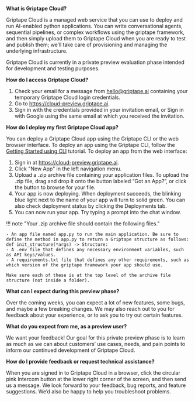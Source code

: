 __What is Griptape Cloud?__

Griptape Cloud is a managed web service that you can use to deploy and run AI-enabled python applications. You can write conversational agents, sequential pipelines, or complex workflows using the griptape framework, and then simply upload them to Griptape Cloud when you are ready to test and publish them; we’ll take care of provisioning and managing the underlying infrastructure.

Griptape Cloud is currently in a private preview evaluation phase intended for development and testing purposes.

__How do I access Griptape Cloud?__

1. Check your email for a message from hello@griptape.ai containing your temporary Griptape Cloud login credentials. 
2. Go to https://cloud-preview.griptape.ai.
3. Sign in with the credentials provided in your invitation email, or Sign in with Google using the same email at which you received the invitation. 

__How do I deploy my first Griptape Cloud app?__

You can deploy a Griptape Cloud app using the Griptape CLI or the web browser interface. To deploy an app using the Griptape CLI, follow the [Getting Started using CLI](quickstart-cli.md) tutorial. To deploy an app from the web interface:

1. Sign in at https://cloud-preview.griptape.ai.
2. Click "New App" in the left navigation menu.
3. Upload a .zip archive file containing your application files. To upload the .zip file, drag and drop it onto the button labeled “Got an App?”, or click the button to browse for your file.
4. Your app is now deploying. When deployment succeeds, the blinking blue light next to the name of your app will turn to solid green. You can also check deployment status by clicking the Deployments tab.
5. You can now run your app. Try typing a prompt into the chat window.


!!! note "Your .zip archive file should contain the following files."

    - An app file named app.py to run the main application. Be sure to define the method in app.py to return a Griptape structure as follows:  def init_structure(*args) -> Structure:
    - A .env file that defines any necessary environment variables, such as API keys/values.
    - A requirements.txt file that defines any other requirements, such as which version of the griptape framework your app should use.
        
    Make sure each of these is at the top level of the archive file structure (not inside a folder).

    
__What can I expect during this preview phase?__

Over the coming weeks, you can expect a lot of new features, some bugs, and maybe a few breaking changes. We may also reach out to you for feedback about your experience, or to ask you to try out certain features.

__What do you expect from me, as a preview user?__

We want your feedback! Our goal for this private preview phase is to learn as much as we can about customers’ use cases, needs, and pain points to inform our continued development of Griptape Cloud.

__How do I provide feedback or request technical assistance?__

When you are signed in to Griptape Cloud in a browser, click the circular pink Intercom button at the lower right corner of the screen, and then send us a message. We look forward to your feedback, bug reports, and feature suggestions. We’d also be happy to help you troubleshoot problems. 



